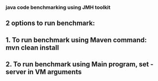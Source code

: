 ### java code benchmarking using JMH toolkit

## 2 options to run benchmark:
## 1. To run benchmark using Maven command: mvn clean install

## 2. To run benchmark using Main program, set -server in VM arguments 